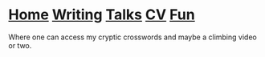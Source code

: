 # [Home](README.md)  [Writing](Writing.md)  [Talks](Talks.md)  [CV](CV.md)  [Fun](Fun.md)

Where one can access my cryptic crosswords and maybe a climbing video or two.
